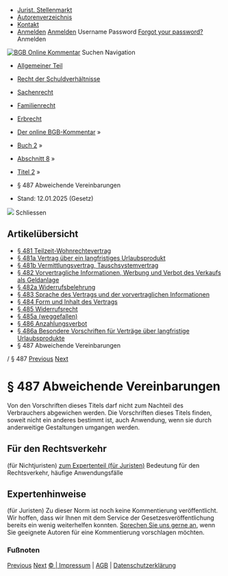   * [Jurist. Stellenmarkt](https://bgb.kommentar.de/Buch-2/Abschnitt-8/Titel-2/</job-board> "Jurist. Stellenmarkt")
  * [Autorenverzeichnis](https://bgb.kommentar.de/Buch-2/Abschnitt-8/Titel-2/</Autorenverzeichnis> "Autorenverzeichnis")
  * [Kontakt](https://bgb.kommentar.de/Buch-2/Abschnitt-8/Titel-2/</Kontakt>)
  * [Anmelden](https://bgb.kommentar.de/Buch-2/Abschnitt-8/Titel-2/<#login> "show login form") [Anmelden](https://bgb.kommentar.de/Buch-2/Abschnitt-8/Titel-2/<#> "hide login form") Username Password
[Forgot your password?](https://bgb.kommentar.de/Buch-2/Abschnitt-8/Titel-2/</user/forgotpassword>) Anmelden 


[![BGB Online Kommentar](https://bgb.kommentar.de/extension/bgb/design/bgb/images/logo.png)](https://bgb.kommentar.de/Buch-2/Abschnitt-8/Titel-2/</> "BGB Online Kommentar")
Suchen
Navigation
  * [Allgemeiner Teil](https://bgb.kommentar.de/Buch-2/Abschnitt-8/Titel-2/</Buch-1>)
  * [Recht der Schuldverhältnisse](https://bgb.kommentar.de/Buch-2/Abschnitt-8/Titel-2/</Buch-2>)
  * [Sachenrecht](https://bgb.kommentar.de/Buch-2/Abschnitt-8/Titel-2/</Buch-3>)
  * [Familienrecht](https://bgb.kommentar.de/Buch-2/Abschnitt-8/Titel-2/</Buch-4>)
  * [Erbrecht](https://bgb.kommentar.de/Buch-2/Abschnitt-8/Titel-2/</Buch-5>)


  * [Der online BGB-Kommentar](https://bgb.kommentar.de/Buch-2/Abschnitt-8/Titel-2/</>) »
  * [Buch 2](https://bgb.kommentar.de/Buch-2/Abschnitt-8/Titel-2/</Buch-2>) »
  * [Abschnitt 8](https://bgb.kommentar.de/Buch-2/Abschnitt-8/Titel-2/</Buch-2/Abschnitt-8>) »
  * [Titel 2](https://bgb.kommentar.de/Buch-2/Abschnitt-8/Titel-2/</Buch-2/Abschnitt-8/Titel-2>) »
  * § 487 Abweichende Vereinbarungen 
  * Stand: 12.01.2025 (Gesetz) 


![](https://vg01.met.vgwort.de/na/1c9909529ead4f509072c06d9081a7d5)
Schliessen 
## Artikelübersicht
  * [ § 481 Teilzeit-Wohnrechtevertrag ](https://bgb.kommentar.de/Buch-2/Abschnitt-8/Titel-2/</Buch-2/Abschnitt-8/Titel-2/Teilzeit-Wohnrechtevertrag>)
  * [ § 481a Vertrag über ein langfristiges Urlaubsprodukt ](https://bgb.kommentar.de/Buch-2/Abschnitt-8/Titel-2/</Buch-2/Abschnitt-8/Titel-2/Vertrag-ueber-ein-langfristiges-Urlaubsprodukt>)
  * [ § 481b Vermittlungsvertrag, Tauschsystemvertrag ](https://bgb.kommentar.de/Buch-2/Abschnitt-8/Titel-2/</Buch-2/Abschnitt-8/Titel-2/Vermittlungsvertrag-Tauschsystemvertrag>)
  * [ § 482 Vorvertragliche Informationen, Werbung und Verbot des Verkaufs als Geldanlage ](https://bgb.kommentar.de/Buch-2/Abschnitt-8/Titel-2/</Buch-2/Abschnitt-8/Titel-2/Vorvertragliche-Informationen-Werbung-und-Verbot-des-Verkaufs-als-Geldanlage>)
  * [ § 482a Widerrufsbelehrung ](https://bgb.kommentar.de/Buch-2/Abschnitt-8/Titel-2/</Buch-2/Abschnitt-8/Titel-2/Widerrufsbelehrung>)
  * [ § 483 Sprache des Vertrags und der vorvertraglichen Informationen ](https://bgb.kommentar.de/Buch-2/Abschnitt-8/Titel-2/</Buch-2/Abschnitt-8/Titel-2/Sprache-des-Vertrags-und-der-vorvertraglichen-Informationen>)
  * [ § 484 Form und Inhalt des Vertrags ](https://bgb.kommentar.de/Buch-2/Abschnitt-8/Titel-2/</Buch-2/Abschnitt-8/Titel-2/Form-und-Inhalt-des-Vertrags>)
  * [ § 485 Widerrufsrecht ](https://bgb.kommentar.de/Buch-2/Abschnitt-8/Titel-2/</Buch-2/Abschnitt-8/Titel-2/Widerrufsrecht>)
  * [ § 485a (weggefallen) ](https://bgb.kommentar.de/Buch-2/Abschnitt-8/Titel-2/</Buch-2/Abschnitt-8/Titel-2/weggefallen>)
  * [ § 486 Anzahlungsverbot ](https://bgb.kommentar.de/Buch-2/Abschnitt-8/Titel-2/</Buch-2/Abschnitt-8/Titel-2/Anzahlungsverbot>)
  * [ § 486a Besondere Vorschriften für Verträge über langfristige Urlaubsprodukte ](https://bgb.kommentar.de/Buch-2/Abschnitt-8/Titel-2/</Buch-2/Abschnitt-8/Titel-2/Besondere-Vorschriften-fuer-Vertraege-ueber-langfristige-Urlaubsprodukte>)
  * § 487 Abweichende Vereinbarungen 


/ § 487 
[Previous](https://bgb.kommentar.de/Buch-2/Abschnitt-8/Titel-2/</Buch-2/Abschnitt-8/Titel-2/Besondere-Vorschriften-fuer-Vertraege-ueber-langfristige-Urlaubsprodukte> "§ 486a Besondere Vorschriften für Verträge über langfristige Urlaubsprodukte") [Next](https://bgb.kommentar.de/Buch-2/Abschnitt-8/Titel-2/</Buch-2/Abschnitt-8/Titel-3/Untertitel-1/Kapitel-1/Vertragstypische-Pflichten-beim-Darlehensvertrag> "§ 488 Vertragstypische Pflichten beim Darlehensvertrag")
# § 487 Abweichende Vereinbarungen
Von den Vorschriften dieses Titels darf nicht zum Nachteil des Verbrauchers abgewichen werden. Die Vorschriften dieses Titels finden, soweit nicht ein anderes bestimmt ist, auch Anwendung, wenn sie durch anderweitige Gestaltungen umgangen werden.
## Für den Rechtsverkehr 
(für Nichtjuristen)
[zum Expertenteil (für Juristen)](https://bgb.kommentar.de/Buch-2/Abschnitt-8/Titel-2/<#expertenhinweise>)
Bedeutung für den Rechtsverkehr, häufige Anwendungsfälle
## Expertenhinweise
(für Juristen)
Zu dieser Norm ist noch keine Kommentierung veröffentlicht. Wir hoffen, dass wir Ihnen mit dem Service der Gesetzesveröffentlichung bereits ein wenig weiterhelfen konnten. [Sprechen Sie uns gerne an](https://bgb.kommentar.de/Buch-2/Abschnitt-8/Titel-2/</Kontakt>), wenn Sie geeignete Autoren für eine Kommentierung vorschlagen möchten. 
### Fußnoten
[Previous](https://bgb.kommentar.de/Buch-2/Abschnitt-8/Titel-2/</Buch-2/Abschnitt-8/Titel-2/Besondere-Vorschriften-fuer-Vertraege-ueber-langfristige-Urlaubsprodukte> "§ 486a Besondere Vorschriften für Verträge über langfristige Urlaubsprodukte") [Next](https://bgb.kommentar.de/Buch-2/Abschnitt-8/Titel-2/</Buch-2/Abschnitt-8/Titel-3/Untertitel-1/Kapitel-1/Vertragstypische-Pflichten-beim-Darlehensvertrag> "§ 488 Vertragstypische Pflichten beim Darlehensvertrag")
[© | Impressum](https://bgb.kommentar.de/Buch-2/Abschnitt-8/Titel-2/</Kontakt>) | [AGB](https://bgb.kommentar.de/Buch-2/Abschnitt-8/Titel-2/</AGB>) | [Datenschutzerklärung](https://bgb.kommentar.de/Buch-2/Abschnitt-8/Titel-2/</Datenschutzerklaerung-fuer-Leser>)
